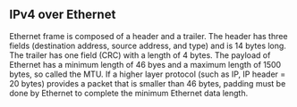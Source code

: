 ## IPv4 over Ethernet
Ethernet frame is composed of a header and a trailer. The header has three fields (destination address, source address, and type) and is 14 bytes long. The trailer has one field (CRC) with a length of 4 bytes. The payload of Ethernet has a minimum length of 46 byes and a maximum length of 1500 bytes, so called the MTU. If a higher layer protocol (such as IP, IP header = 20 bytes) provides a packet that is smaller than 46 bytes, padding must be done by Ethernet to complete the minimum Ethernet data length.